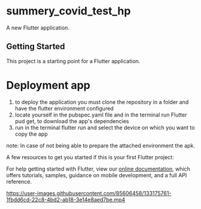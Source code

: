 # summery_covid_test_hp

A new Flutter application.

## Getting Started

This project is a starting point for a Flutter application.

# Deployment app 

1. to deploy the application you must clone the repository in a folder and have the flutter environment configured
2. locate yourself in the pubspec.yaml file and in the terminal run Flutter pud get, to download the app's dependencies
3. run in the terminal flutter run and select the device on which you want to copy the app

note:
In case of not being able to prepare the attached environment the apk.


A few resources to get you started if this is your first Flutter project:

For help getting started with Flutter, view our
[online documentation](https://flutter.dev/docs), which offers tutorials,
samples, guidance on mobile development, and a full API reference.

https://user-images.githubusercontent.com/85606458/133175761-1fbdd6cd-22c8-4bd2-ab18-3e14e8aed7be.mp4





